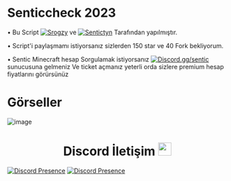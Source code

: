 # Senticcheck 2023

 • Bu Script [![Srogzy](Srogzy)](https://discord.com/users/592093326170390559) ve [![Sentictyn](SenticTyn)](https://discord.com/users/513053333011824651)   Tarafından yapılmıştır. 

• Script'i paylaşmamı istiyorsanız sizlerden 150 star ve 40 Fork bekliyorum.

• Sentic Minecraft hesap Sorgulamak istiyorsanız [![Discord.gg/sentic](Srogzy)](https://discord.gg/sentic) sunucusuna gelmeniz Ve ticket açmanız yeterli orda sizlere premium hesap fiyatlarını görürsünüz 

# Görseller

![image](https://user-images.githubusercontent.com/75100049/224164408-a1bef879-df90-4739-a60f-20ce3b77ad54.png)



<h1 align="center">Discord İletişim <img src="https://raw.githubusercontent.com/iampavangandhi/iampavangandhi/master/gifs/Hi.gif" width="30px"> </h1>

[![Discord Presence](https://lanyard-profile-readme.vercel.app/api/592093326170390559?hideDiscrim=true)](https://discord.com/users/592093326170390559)
[![Discord Presence](https://lanyard-profile-readme.vercel.app/api/513053333011824651?hideDiscrim=true)](https://discord.com/users/513053333011824651)
